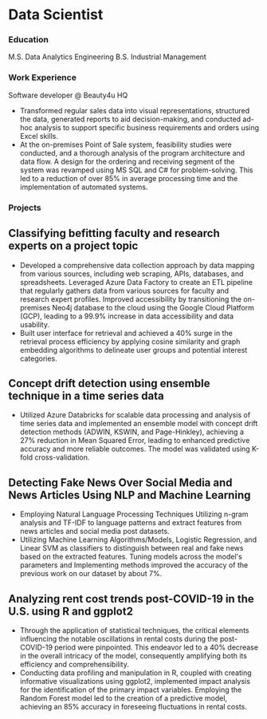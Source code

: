 # Data Scientist

### Education
M.S. Data Analytics Engineering
B.S. Industrial Management

### Work Experience
Software developer @ Beauty4u HQ
- Transformed regular sales data into visual representations, structured the data, generated reports to aid decision-making, and conducted ad-hoc analysis to support specific business requirements and orders using Excel skills.
- At the on-premises Point of Sale system, feasibility studies were conducted, and a thorough analysis of the program architecture and data flow. A design for the ordering and receiving segment of the system was revamped using MS SQL and C# for problem-solving. This led to a reduction of over 85% in average processing time and the implementation of automated systems.

### Projects
## Classifying befitting faculty and research experts on a project topic
- Developed a comprehensive data collection approach by data mapping from various sources, including web scraping, APIs, databases, and spreadsheets. Leveraged Azure Data Factory to create an ETL pipeline that regularly gathers data from various sources for faculty and research expert profiles. Improved accessibility by transitioning the on-premises Neo4j database to the cloud using the Google Cloud Platform (GCP), leading to a 99.9% increase in data accessibility and data usability.
- Built user interface for retrieval and achieved a 40% surge in the retrieval process efficiency by applying cosine similarity and graph embedding algorithms to delineate user groups and potential interest categories.
  
## Concept drift detection using ensemble technique in a time series data	
-	Utilized Azure Databricks for scalable data processing and analysis of time series data and implemented an ensemble model with concept drift detection methods (ADWIN, KSWIN, and Page-Hinkley), achieving a 27% reduction in Mean Squared Error, leading to enhanced predictive accuracy and more reliable outcomes. The model was validated using K-fold cross-validation.

## Detecting Fake News Over Social Media and News Articles Using NLP and Machine Learning
-	Employing Natural Language Processing Techniques Utilizing n-gram analysis and TF-IDF to language patterns and extract features from news articles and social media post datasets.
-	Utilizing Machine Learning Algorithms/Models, Logistic Regression, and Linear SVM as classifiers to distinguish between real and fake news based on the extracted features. Tuning models across the model's parameters and Implementing methods improved the accuracy of the previous work on our dataset by about 7%.

## Analyzing rent cost trends post-COVID-19 in the U.S. using R and ggplot2	
-	Through the application of statistical techniques, the critical elements influencing the notable oscillations in rental costs during the post-COVID-19 period were pinpointed. This endeavor led to a 40% decrease in the overall intricacy of the model, consequently amplifying both its efficiency and comprehensibility.
-	Conducting data profiling and manipulation in R, coupled with creating informative visualizations using ggplot2, implemented impact analysis for the identification of the primary impact variables. Employing the Random Forest model led to the creation of a predictive model, achieving an 85% accuracy in foreseeing fluctuations in rental costs.

